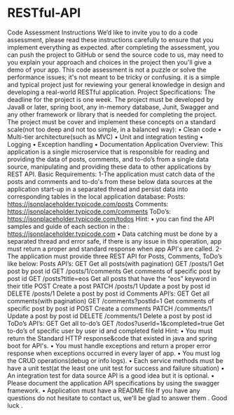 # RESTful-API
Code Assessment Instructions
We’d like to invite you to do a code assessment, please read these instructions carefully to ensure that 
you implement everything as expected. after completing the assessment, you can push the project to 
GitHub or send the source code to us, may need to you explain your approach and choices in the project 
then you'll give a demo of your app.
This code assessment is not a puzzle or solve the performance issues; it's not meant to be tricky or 
confusing. it is a simple and typical project just for reviewing your general knowledge in design and 
developing a real-world RESTful application.
Project Specifications:
The deadline for the project is one week.
The project must be developed by Java8 or later, spring boot, any in-memory database, Junit, Swagger
and any other framework or library that is needed for completing the project.
The project must be cover and implement these concepts on a standard scale(not too deep and not too 
simple, in a balanced way):
• Clean code
• Multi-tier architecture(such as MVC)
• Unit and integration testing
• Logging
• Exception handling
• Documentation
Application Overview:
This application is a single microservice that is responsible for reading and providing the data of posts, 
comments, and to-do’s from a single data source, manipulating and providing these data to other 
applications by REST API.
Basic Requirements:
1-The application must catch data of the posts and comments and to-do's from these below data 
sources at the application start-up in a separated thread and persist data into corresponding tables in 
the local application database:
Posts: https://jsonplaceholder.typicode.com/posts
Comments: https://jsonplaceholder.typicode.com/comments
ToDo’s: https://jsonplaceholder.typicode.com/todos
Hint:
• you can find the API samples and guide of each section in the :
https://jsonplaceholder.typicode.com
• Data catching must be done by a separated thread and error safe, if there is any issue in this 
operation, app must return a proper and standard response when app API's are called.
2-The application must provide three REST API for Posts, Comments, ToDo’s like below:
Posts API’s:
GET Get all posts(with pagination)
GET /posts/1 Get post by post id
GET /posts/1/comments Get comments of specific post by post id
GET /posts?title=eos Get all posts that have the “eos” keyword in their title
POST Create a post
PATCH /posts/1 Update a post by post id
DELETE /posts/1 Delete a post by post id
Comments API’s:
GET Get all comments(with pagination)
GET /comments?postId=1 Get comments of specific post by post id
POST Create a comments
PATCH /comments/1 Update a post by post id
DELETE /comments/1 Delete a post by post id
ToDo’s API’s:
GET Get all to-do’s
GET /todos?userId=1&completed=true Get to-do’s of specific user by user id and completed field
Hint:
• You must return the Standard HTTP response&code that existed in java and spring boot for 
API's.
• You must handle exceptions and return a proper error response when exceptions occurred in 
every layer of app.
• You must log the CRUD operations(debug or info logs).
• Each service methods must be have a unit test(at the least one unit test for success and failure 
situation)
• An integration test for data source API is a good idea but it is optional.
• Please document the application API specifications by using the swagger framework.
• Application must have a README file
If you have any questions do not hesitate to contact us, we'll be glad to answer them .
Good luck .
